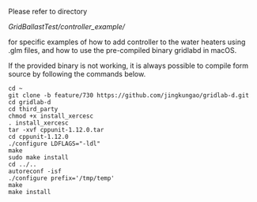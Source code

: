 Please refer to directory 

*GridBallastTest/controller_example/* 

for specific examples of how to add controller to the water heaters using .glm files, and how to use the pre-compiled binary gridlabd in macOS.

If the provided binary is not working, it is always possible to compile form source by following the commands below.

```{bash}
cd ~
git clone -b feature/730 https://github.com/jingkungao/gridlab-d.git
cd gridlab-d
cd third_party
chmod +x install_xercesc
. install_xercesc
tar -xvf cppunit-1.12.0.tar
cd cppunit-1.12.0
./configure LDFLAGS="-ldl"
make
sudo make install
cd ../..
autoreconf -isf
./configure prefix='/tmp/temp'
make
make install
```
